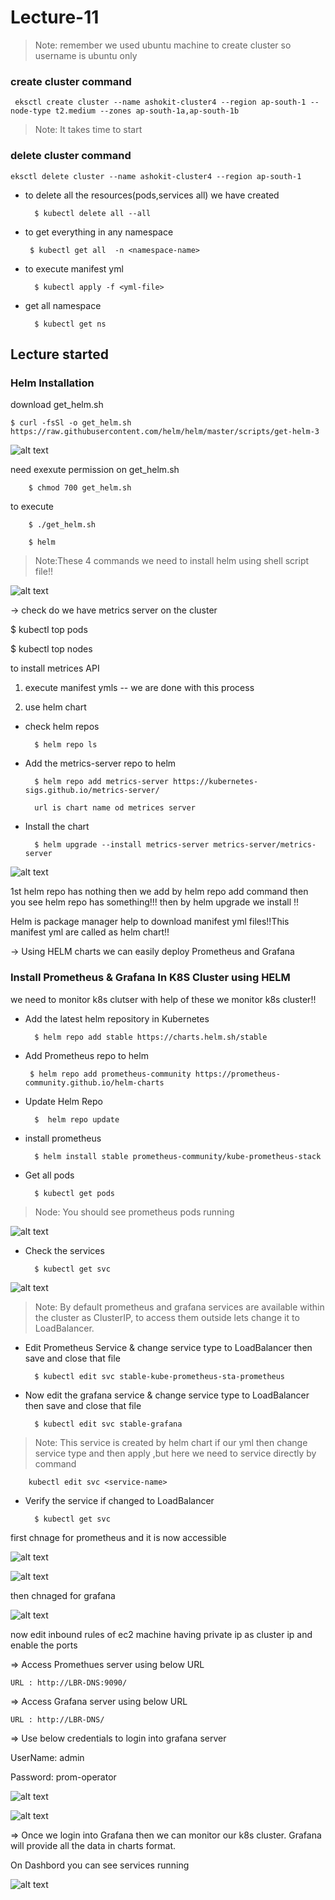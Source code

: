# Lecture-11

>Note: remember we used ubuntu machine to create cluster so username is ubuntu only

### create cluster command

`
eksctl create cluster --name ashokit-cluster4 --region ap-south-1 --node-type t2.medium --zones ap-south-1a,ap-south-1b`

>Note: It takes time to start

### delete cluster command

`eksctl delete cluster --name ashokit-cluster4 --region ap-south-1
`


- to delete all the resources(pods,services all) we have created
        
        $ kubectl delete all --all

 - to get everything in any namespace

        $ kubectl get all  -n <namespace-name> 

- to execute manifest yml

        $ kubectl apply -f <yml-file>

- get all namespace

        $ kubectl get ns  

## Lecture started

### Helm Installation

download get_helm.sh

    $ curl -fsSl -o get_helm.sh https://raw.githubusercontent.com/helm/helm/master/scripts/get-helm-3

![alt text](image.png)

need exexute permission on get_helm.sh

        $ chmod 700 get_helm.sh

to execute

        $ ./get_helm.sh

        $ helm

>Note:These 4 commands we need to install helm using shell script file!!

![alt text](image-1.png)

-> check do we have metrics server on the cluster

$ kubectl top pods

$ kubectl top nodes

to install metrices API

1) execute manifest ymls -- we are done with this process

2) use helm chart

- check helm repos 
    
        $ helm repo ls

- Add the metrics-server repo to helm
        
        $ helm repo add metrics-server https://kubernetes-sigs.github.io/metrics-server/

        url is chart name od metrices server

- Install the chart
        
        $ helm upgrade --install metrics-server metrics-server/metrics-server


![alt text](image-2.png)

1st helm repo has nothing then we add by helm repo add command then you see helm repo has something!!! then by helm upgrade we install !!

Helm is package manager help to download manifest yml files!!This manifest yml are called as helm chart!!


-> Using HELM charts we can easily deploy Prometheus and Grafana

### Install Prometheus & Grafana In K8S Cluster using HELM

we need to monitor k8s clutser with help of these we monitor k8s cluster!!



- Add the latest helm repository in Kubernetes
    
        $ helm repo add stable https://charts.helm.sh/stable

-  Add Prometheus repo to helm
    
        $ helm repo add prometheus-community https://prometheus-community.github.io/helm-charts

- Update Helm Repo
        
        $  helm repo update

- install prometheus
    
        $ helm install stable prometheus-community/kube-prometheus-stack

- Get all pods 
        
        $ kubectl get pods

>Node: You should see prometheus pods running

![alt text](image-3.png)

- Check the services 
        
        $ kubectl get svc

 ![alt text](image-4.png)       

>Note: By default prometheus and grafana services are available within the cluster as ClusterIP, to access them outside lets change it to LoadBalancer.


- Edit Prometheus Service & change service type to LoadBalancer then save and close that file
        
        $ kubectl edit svc stable-kube-prometheus-sta-prometheus

- Now edit the grafana service & change service type to LoadBalancer then save and close that file
        
        $ kubectl edit svc stable-grafana

>Note: This service is created by helm chart if our yml then change service type and then apply ,but here we need to service directly by command

        kubectl edit svc <service-name>

- Verify the service if changed to LoadBalancer
        
        $ kubectl get svc

first chnage for prometheus and it is now accessible

![alt text](image-5.png)

![alt text](image-6.png)

then chnaged for grafana

![alt text](image-7.png)

now edit inbound rules of ec2 machine having private ip as cluster ip and enable the ports

=> Access Promethues server using below URL

    URL : http://LBR-DNS:9090/

=> Access Grafana server using below URL

    URL : http://LBR-DNS/

=> Use below credentials to login into grafana server

UserName: admin

Password: prom-operator

![alt text](image-8.png)


![alt text](image-9.png)

=> Once we login into Grafana then we can monitor our k8s cluster. Grafana will provide all the data in charts format.

On Dashbord you can see services running

![alt text](image-10.png)


